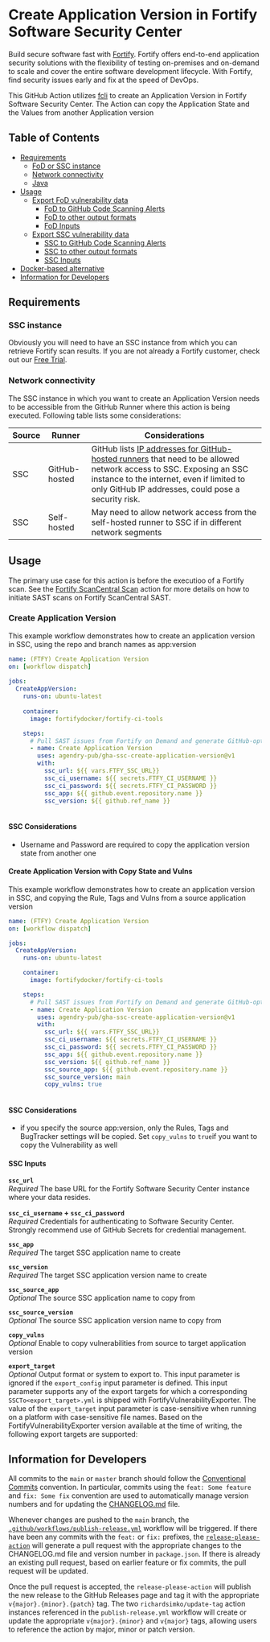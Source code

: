 # Create Application Version in Fortify Software Security Center

Build secure software fast with [Fortify](https://www.microfocus.com/en-us/solutions/application-security). Fortify offers end-to-end application security solutions with the flexibility of testing on-premises and on-demand to scale and cover the entire software development lifecycle.  With Fortify, find security issues early and fix at the speed of DevOps.

This GitHub Action utilizes [fcli](https://github.com/fortify/fcli) to create an Application Version in Fortify Software Security Center.
The Action can copy the Application State and the Values from another Application version

## Table of Contents

* [Requirements](#requirements)
    * [FoD or SSC instance](#fod-or-ssc-instance)
    * [Network connectivity](#network-connectivity)
    * [Java](#java)
* [Usage](#usage)
    * [Export FoD vulnerability data](#export-fod-vulnerability-data)
        * [FoD to GitHub Code Scanning Alerts](#fod-to-github-code-scanning-alerts)
        * [FoD to other output formats](#fod-to-other-output-formats)
        * [FoD Inputs](#fod-inputs)
    * [Export SSC vulnerability data](#export-ssc-vulnerability-data)
        * [SSC to GitHub Code Scanning Alerts](#ssc-to-github-code-scanning-alerts)
        * [SSC to other output formats](#ssc-to-other-output-formats)
        * [SSC Inputs](#ssc-inputs)
* [Docker-based alternative](#docker-based-alternative)
* [Information for Developers](#information-for-developers)

## Requirements

### SSC instance
Obviously you will need to have an SSC instance from which you can retrieve Fortify scan results. If you are not already a Fortify customer, check out our [Free Trial](https://www.microfocus.com/en-us/products/application-security-testing/free-trial).

### Network connectivity
The SSC instance in which you want to create an Application Version needs to be accessible from the GitHub Runner where this action is being executed. Following table lists some considerations:

| Source | Runner        | Considerations |
| ------ | ------------- | -------------- |
| SSC    | GitHub-hosted | GitHub lists [IP addresses for GitHub-hosted runners](https://docs.github.com/en/actions/using-github-hosted-runners/about-github-hosted-runners#ip-addresses) that need to be allowed network access to SSC. Exposing an SSC instance to the internet, even if limited to only GitHub IP addresses, could pose a security risk. |
| SSC    | Self-hosted   | May need to allow network access from the self-hosted runner to SSC if in different network segments |

## Usage

The primary use case for this action is before the executioo of a Fortify scan. See the [Fortify ScanCentral Scan](https://github.com/marketplace/actions/fortify-scancentral-scan) action for more details on how to initiate SAST scans on Fortify ScanCentral SAST. 


### Create Application Version

This example workflow demonstrates how to create an application version in SSC, using the repo and branch names as app:version

```yaml
name: (FTFY) Create Application Version
on: [workflow dispatch]
      
jobs:                                                  
  CreateAppVersion:
    runs-on: ubuntu-latest
    
    container:
      image: fortifydocker/fortify-ci-tools

    steps:
      # Pull SAST issues from Fortify on Demand and generate GitHub-optimized SARIF output
      - name: Create Application Version
        uses: agendry-pub/gha-ssc-create-application-version@v1
        with:
          ssc_url: ${{ vars.FTFY_SSC_URL}}
          ssc_ci_username: ${{ secrets.FTFY_CI_USERNAME }}
          ssc_ci_password: ${{ secrets.FTFY_CI_PASSWORD }}
          ssc_app: ${{ github.event.repository.name }}
          ssc_version: ${{ github.ref_name }}
      
```

#### SSC Considerations

* Username and Password are required to copy the application version state from another one

#### Create Application Version with Copy State and Vulns

This example workflow demonstrates how to create an application version in SSC, and copying the Rule, Tags and Vulns from a source application version

```yaml
name: (FTFY) Create Application Version
on: [workflow dispatch]

jobs:
  CreateAppVersion:
    runs-on: ubuntu-latest

    container:
      image: fortifydocker/fortify-ci-tools

    steps:
      # Pull SAST issues from Fortify on Demand and generate GitHub-optimized SARIF output
      - name: Create Application Version
        uses: agendry-pub/gha-ssc-create-application-version@v1
        with:
          ssc_url: ${{ vars.FTFY_SSC_URL}}
          ssc_ci_username: ${{ secrets.FTFY_CI_USERNAME }}
          ssc_ci_password: ${{ secrets.FTFY_CI_PASSWORD }}
          ssc_app: ${{ github.event.repository.name }}
          ssc_version: ${{ github.ref_name }}
          ssc_source_app: ${{ github.event.repository.name }}
          ssc_source_version: main
          copy_vulns: true
          
```

#### SSC Considerations

* if you specify the source app:version, only the Rules, Tags and BugTracker settings will be copied. Set `copy_vulns` to `true`if you want to copy the Vulnerability as well

#### SSC Inputs

**`ssc_url`**  
*Required* The base URL for the Fortify Software Security Center instance where your data resides.

**`ssc_ci_username` + `ssc_ci_password`**  
*Required* Credentials for authenticating to Software Security Center. Strongly recommend use of GitHub Secrets for credential management.

**`ssc_app`**  
*Required* The target SSC application name to create

**`ssc_version`**  
*Required* The target SSC application version name to create

**`ssc_source_app`**  
*Optional* The source SSC application name to copy from

**`ssc_source_version`**  
*Optional* The source SSC application version name to copy from

**`copy_vulns`**  
*Optional* Enable to copy vulnerabilities from source to target application version

**`export_target`**  
*Optional* Output format or system to export to. This input parameter is ignored if the `export_config` input parameter is defined. This input parameter supports any of the export targets for which a corresponding `SSCTo<export_target>.yml` is shipped with FortifyVulnerabilityExporter. The value of the `export_target` input parameter is case-sensitive when running on a platform with case-sensitive file names. Based on the FortifyVulnerabilityExporter version available at the time of writing, the following export targets are supported:

## Information for Developers

All commits to the `main` or `master` branch should follow the [Conventional Commits](https://www.conventionalcommits.org/en/v1.0.0/) convention. In particular, commits using the `feat: Some feature` and `fix: Some fix` convention are used to automatically manage version numbers and for updating the [CHANGELOG.md](https://github.com/fortify/gha-export-vulnerabilities/blob/master/CHANGELOG.md) file.

Whenever changes are pushed to the `main` branch, the [`.github/workflows/publish-release.yml`](https://github.com/fortify/ghassc-create-application-version/blob/main/.github/workflows/publish-release.yml) workflow will be triggered. If there have been any commits with the `feat:` or `fix:` prefixes, the [`release-please-action`](https://github.com/google-github-actions/release-please-action) will generate a pull request with the appropriate changes to the CHANGELOG.md file and version number in `package.json`. If there is already an existing pull request, based on earlier feature or fix commits, the pull request will be updated.

Once the pull request is accepted, the `release-please-action` will publish the new release to the GitHub Releases page and tag it with the appropriate `v{major}.{minor}.{patch}` tag. The two `richardsimko/update-tag` action instances referenced in the `publish-release.yml` workflow will create or update the appropriate `v{major}.{minor}` and `v{major}` tags, allowing users to reference the action by major, minor or patch version.